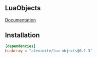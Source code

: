 #

## LuaObjects

[Documentation](https://alexinite.github.io/WallyPackages/objects/)

## Installation

```toml
[dependencies]
LuaArray = "alexinite/lua-objects@0.1.3"
